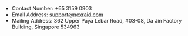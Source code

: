 * Contact Number: +65 3159 0903
* Email Address: support@nexraid.com
* Mailing Address: 362 Upper Paya Lebar Road, #03-08, Da Jin Factory Building, Singapore 534963